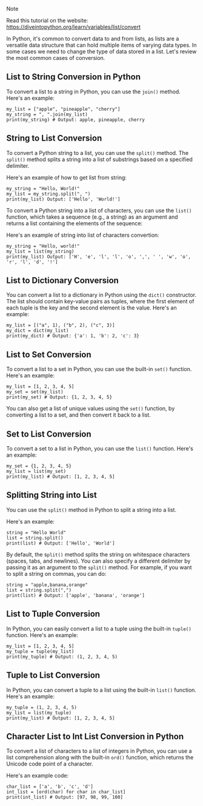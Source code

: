 > [!NOTE]
> Read this tutorial on the website: https://diveintopython.org/learn/variables/list/convert

In Python, it's common to convert data to and from lists, as lists are a versatile data structure that can hold multiple items of varying data types. In some cases we need to change the type of data stored in a list. Let's review the most common cases of conversion.

## List to String Conversion in Python

To convert a list to a string in Python, you can use the `join()` method. Here's an example:

```python3
my_list = ["apple", "pineapple", "cherry"]
my_string = ", ".join(my_list)
print(my_string) # Output: apple, pineapple, cherry
```

## String to List Conversion

To convert a Python string to a list, you can use the `split()` method. The `split()` method splits a string into a list of substrings based on a specified delimiter.

Here's an example of how to get list from string:

```python3
my_string = "Hello, World!"
my_list = my_string.split(", ")
print(my_list) Output: ['Hello', 'World!']
```

To convert a Python string into a list of characters, you can use the `list()` function, which takes a sequence (e.g., a string) as an argument and returns a list containing the elements of the sequence:

Here's an example of string into list of characters convertion:

```python3
my_string = "Hello, world!"
my_list = list(my_string)
print(my_list) Output: ['H', 'e', 'l', 'l', 'o', ',', ' ', 'w', 'o', 'r', 'l', 'd', '!']
```

## List to Dictionary Conversion

You can convert a list to a dictionary in Python using the `dict()` constructor. The list should contain key-value pairs as tuples, where the first element of each tuple is the key and the second element is the value. Here's an example:

```python3
my_list = [("a", 1), ("b", 2), ("c", 3)]
my_dict = dict(my_list)
print(my_dict) # Output: {'a': 1, 'b': 2, 'c': 3}
```

## List to Set Conversion

To convert a list to a set in Python, you can use the built-in `set()` function. Here's an example:

```python3
my_list = [1, 2, 3, 4, 5]
my_set = set(my_list)
print(my_set) # Output: {1, 2, 3, 4, 5}
```
You can also get a list of unique values using the `set()` function, by converting a list to a set, and then convert it back to a list.

## Set to List Conversion

To convert a set to a list in Python, you can use the `list()` function. Here's an example:

```python3
my_set = {1, 2, 3, 4, 5}
my_list = list(my_set)
print(my_list) # Output: [1, 2, 3, 4, 5]
```

## Splitting String into List

You can use the `split()` method in Python to split a string into a list.

Here's an example:

```python3
string = "Hello World"
list = string.split()
print(list) # Output: ['Hello', 'World']
```

By default, the s`plit()` method splits the string on whitespace characters (spaces, tabs, and newlines). You can also specify a different delimiter by passing it as an argument to the `split()` method. For example, if you want to split a string on commas, you can do:

```python3
string = "apple,banana,orange"
list = string.split(",")
print(list) # Output: ['apple', 'banana', 'orange']
```

## List to Tuple Conversion

In Python, you can easily convert a list to a tuple using the built-in `tuple()` function. Here's an example:

```python3
my_list = [1, 2, 3, 4, 5]
my_tuple = tuple(my_list)
print(my_tuple) # Output: (1, 2, 3, 4, 5)
```

## Tuple to List Conversion

In Python, you can convert a tuple to a list using the built-in `list()` function. Here's an example:

```python3
my_tuple = (1, 2, 3, 4, 5)
my_list = list(my_tuple)
print(my_list) # Output: [1, 2, 3, 4, 5]
```

## Character List to Int List Conversion in Python

To convert a list of characters to a list of integers in Python, you can use a list comprehension along with the built-in `ord()` function, which returns the Unicode code point of a character.

Here's an example code:

```python3
char_list = ['a', 'b', 'c', 'd']
int_list = [ord(char) for char in char_list]
print(int_list) # Output: [97, 98, 99, 100]
```
